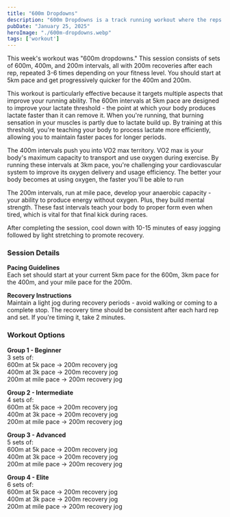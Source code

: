 ```yaml
---
title: "600m Dropdowns"
description: "600m Dropdowns is a track running workout where the reps get progressively shorter and the pace gets faster with equal 200m recovery after each rep."
pubDate: "January 25, 2025"
heroImage: "./600m-dropdowns.webp"
tags: ['workout']
---
```


This week's workout was "600m dropdowns." This session consists of sets of 600m, 400m, and 200m intervals, all with 200m recoveries after each rep, repeated 3-6 times depending on your fitness level. You should start at 5km pace and get progressively quicker for the 400m and 200m.

This workout is particularly effective because it targets multiple aspects that improve your running ability. The 600m intervals at 5km pace are designed to improve your lactate threshold - the point at which your body produces lactate faster than it can remove it. When you're running, that burning sensation in your muscles is partly due to lactate build up. By training at this threshold, you're teaching your body to process lactate more efficiently, allowing you to maintain faster paces for longer periods.

The 400m intervals push you into VO2 max territory. VO2 max is your body's maximum capacity to transport and use oxygen during exercise. By running these intervals at 3km pace, you're challenging your cardiovascular system to improve its oxygen delivery and usage efficiency. The better your body becomes at using oxygen, the faster you'll be able to run

The 200m intervals, run at mile pace, develop your anaerobic capacity - your ability to produce energy without oxygen. Plus, they build mental strength. These fast intervals teach your body to proper form even when tired, which is vital for that final kick during races.

After completing the session, cool down with 10-15 minutes of easy jogging followed by light stretching to promote recovery.

### Session Details

**Pacing Guidelines**  
Each set should start at your current 5km pace for the 600m, 3km pace for the 400m, and your mile pace for the 200m.

**Recovery Instructions**  
Maintain a light jog during recovery periods - avoid walking or coming to a complete stop. The recovery time should be consistent after each hard rep and set. If you're timing it, take 2 minutes.

### Workout Options

**Group 1 - Beginner**  
3 sets of:  
600m at 5k pace → 200m recovery jog  
400m at 3k pace → 200m recovery jog  
200m at mile pace → 200m recovery jog  

**Group 2 - Intermediate**  
4 sets of:  
600m at 5k pace → 200m recovery jog  
400m at 3k pace → 200m recovery jog  
200m at mile pace → 200m recovery jog  

**Group 3 - Advanced**  
5 sets of:  
600m at 5k pace → 200m recovery jog  
400m at 3k pace → 200m recovery jog  
200m at mile pace → 200m recovery jog  

**Group 4 - Elite**  
6 sets of:  
600m at 5k pace → 200m recovery jog  
400m at 3k pace → 200m recovery jog  
200m at mile pace → 200m recovery jog  
